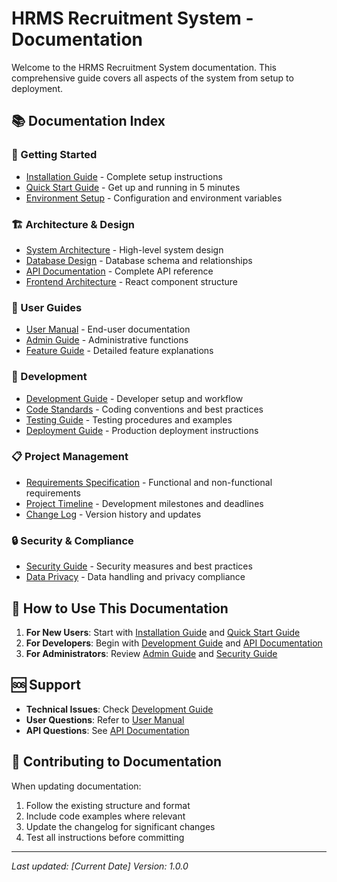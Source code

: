# HRMS Recruitment System - Documentation

Welcome to the HRMS Recruitment System documentation. This comprehensive guide covers all aspects of the system from setup to deployment.

## 📚 Documentation Index

### 🚀 Getting Started
- [Installation Guide](./installation.md) - Complete setup instructions
- [Quick Start Guide](./quick-start.md) - Get up and running in 5 minutes
- [Environment Setup](./environment-setup.md) - Configuration and environment variables

### 🏗️ Architecture & Design
- [System Architecture](./architecture.md) - High-level system design
- [Database Design](./database-design.md) - Database schema and relationships
- [API Documentation](./api-documentation.md) - Complete API reference
- [Frontend Architecture](./frontend-architecture.md) - React component structure

### 👥 User Guides
- [User Manual](./user-manual.md) - End-user documentation
- [Admin Guide](./admin-guide.md) - Administrative functions
- [Feature Guide](./feature-guide.md) - Detailed feature explanations

### 🔧 Development
- [Development Guide](./development-guide.md) - Developer setup and workflow
- [Code Standards](./code-standards.md) - Coding conventions and best practices
- [Testing Guide](./testing-guide.md) - Testing procedures and examples
- [Deployment Guide](./deployment-guide.md) - Production deployment instructions

### 📋 Project Management
- [Requirements Specification](./requirements.md) - Functional and non-functional requirements
- [Project Timeline](./project-timeline.md) - Development milestones and deadlines
- [Change Log](./changelog.md) - Version history and updates

### 🔒 Security & Compliance
- [Security Guide](./security-guide.md) - Security measures and best practices
- [Data Privacy](./data-privacy.md) - Data handling and privacy compliance

## 📖 How to Use This Documentation

1. **For New Users**: Start with [Installation Guide](./installation.md) and [Quick Start Guide](./quick-start.md)
2. **For Developers**: Begin with [Development Guide](./development-guide.md) and [API Documentation](./api-documentation.md)
3. **For Administrators**: Review [Admin Guide](./admin-guide.md) and [Security Guide](./security-guide.md)

## 🆘 Support

- **Technical Issues**: Check [Development Guide](./development-guide.md)
- **User Questions**: Refer to [User Manual](./user-manual.md)
- **API Questions**: See [API Documentation](./api-documentation.md)

## 📝 Contributing to Documentation

When updating documentation:
1. Follow the existing structure and format
2. Include code examples where relevant
3. Update the changelog for significant changes
4. Test all instructions before committing

---

*Last updated: [Current Date]*
*Version: 1.0.0* 
